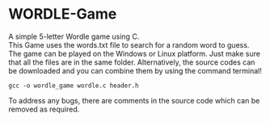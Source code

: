 # WORDLE-Game
A simple 5-letter Wordle game using C.<br>
This Game uses the words.txt file to search for a random word to guess. The game can be played on the Windows or Linux platform. Just make sure that all the files are in the same folder. Alternatively, the source codes can be downloaded and you can combine them by using the command terminal!
```
gcc -o wordle_game wordle.c header.h 
```
To address any bugs, there are comments in the source code which can be removed as required.
